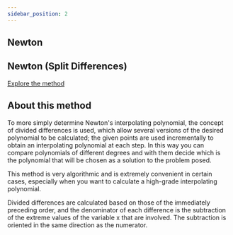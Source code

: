 ```yaml
---
sidebar_position: 2
---
```


## Newton

## Newton (Split Differences) 

[Explore the method](../../methods/interpolation/newton)

## About this method

To more simply determine Newton's interpolating polynomial, the concept of divided differences is used, which allow several versions of the desired polynomial to be calculated; the given points are used incrementally to obtain an interpolating polynomial at each step. In this way you can compare polynomials of different degrees and with them decide which is the polynomial that will be chosen as a solution to the problem posed.  

This method is very algorithmic and is extremely convenient in certain cases, especially when you want to calculate a high-grade interpolating polynomial.  

Divided differences are calculated based on those of the immediately preceding order, and the denominator of each difference is the subtraction of the extreme values of the variable x that are involved. The subtraction is oriented in the same direction as the numerator.
